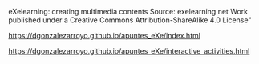 eXelearning: creating multimedia contents
Source: exelearning.net
Work published under a Creative Commons Attribution-ShareAlike 4.0 License"

https://dgonzalezarroyo.github.io/apuntes_eXe/index.html

https://dgonzalezarroyo.github.io/apuntes_eXe/interactive_activities.html
